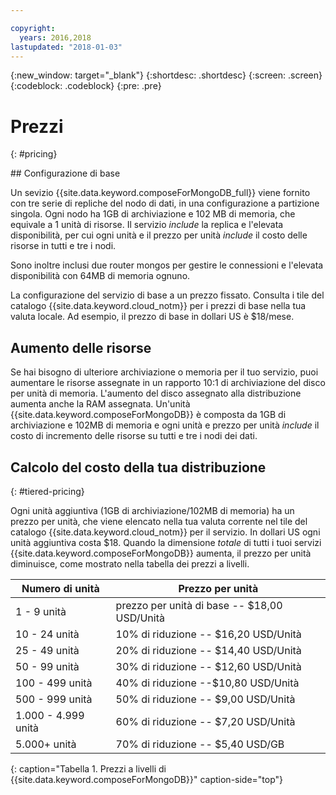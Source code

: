 ```yaml
---

copyright:
  years: 2016,2018
lastupdated: "2018-01-03"
---
```


{:new_window: target="_blank"}
{:shortdesc: .shortdesc}
{:screen: .screen}
{:codeblock: .codeblock}
{:pre: .pre}

# Prezzi
{: #pricing}

## Configurazione di base

Un sevizio {{site.data.keyword.composeForMongoDB_full}} viene fornito con tre serie di repliche del nodo di dati, in una configurazione a partizione singola. Ogni nodo ha 1GB di archiviazione e 102 MB di memoria, che equivale a 1 unità di risorse. Il servizio _include_ la replica e l'elevata disponibilità, per cui ogni unità e il prezzo per unità _include_ il costo delle risorse in tutti e tre i nodi.

Sono inoltre inclusi due router mongos per gestire le connessioni e l'elevata disponibilità con 64MB di memoria ognuno.

La configurazione del servizio di base a un prezzo fissato. Consulta i tile del catalogo {{site.data.keyword.cloud_notm}} per i prezzi di base nella tua valuta locale. Ad esempio, il prezzo di base in dollari US è $18/mese.

## Aumento delle risorse

Se hai bisogno di ulteriore archiviazione o memoria per il tuo servizio, puoi aumentare le risorse assegnate in un rapporto 10:1 di archiviazione del disco per unità di memoria. L'aumento del disco assegnato alla distribuzione aumenta anche la RAM assegnata. Un'unità {{site.data.keyword.composeForMongoDB}} è composta da 1GB di archiviazione e 102MB di memoria e ogni unità e prezzo per unità _include_ il costo di incremento delle risorse su tutti e tre i nodi dei dati. 

## Calcolo del costo della tua distribuzione
{: #tiered-pricing}

Ogni unità aggiuntiva (1GB di archiviazione/102MB di memoria) ha un prezzo per unità, che viene elencato nella tua valuta corrente nel tile del catalogo {{site.data.keyword.cloud_notm}} per il servizio. In dollari US ogni unità aggiuntiva costa $18. Quando la dimensione _totale_ di tutti i tuoi servizi {{site.data.keyword.composeForMongoDB}} aumenta, il prezzo per unità diminuisce, come mostrato nella tabella dei prezzi a livelli.

Numero di unità|Prezzo per unità
----------|-----------
1 - 9 unità|prezzo per unità di base -- $18,00 USD/Unità
10 - 24 unità|10% di riduzione -- $16,20 USD/Unità
25 - 49 unità|20% di riduzione -- $14,40 USD/Unità
50 - 99 unità|30% di riduzione -- $12,60 USD/Unità
100 - 499 unità|40% di riduzione --$10,80 USD/Unità
500 - 999 unità|50% di riduzione -- $9,00 USD/Unità
1.000 - 4.999 unità|60% di riduzione -- $7,20 USD/Unità
5.000+ unità|70% di riduzione -- $5,40 USD/GB
{: caption="Tabella 1. Prezzi a livelli di {{site.data.keyword.composeForMongoDB}}" caption-side="top"}
